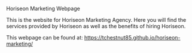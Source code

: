 Horiseon Marketing Webpage

This is the website for Horiseon Marketing Agency. Here you will find the services provided by Horiseon as well as the benefits of hiring Horiseon.


This webpage can be found at: https://tchestnut85.github.io/horiseon-marketing/
